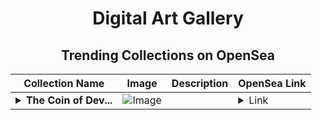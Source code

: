 <div align="center">

# Digital Art Gallery

## Trending Collections on OpenSea

| Collection Name                       | Image                                                                                     | Description                       | OpenSea Link                                                                                          |
|---------------------------------------|-------------------------------------------------------------------------------------------|-----------------------------------|--------------------------------------------------------------------------------------------------------|
| **<details><summary>The Coin of Dev...</summary>The Coin of Devil</details>** | ![Image](https://i.seadn.io/s/raw/files/df48fefb8406d88ad9a656c3e6204b90.webp?w=500&auto=format?w=200&auto=format) |  | <details><summary>Link</summary>[The Coin of Devil](https://opensea.io/collection/the-coin-of-devil)</details> |

</div>
